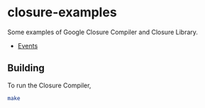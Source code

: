 # closure-examples

Some examples of Google Closure Compiler and Closure Library.

* [Events](src/events)

## Building

To run the Closure Compiler,

```sh
make
```
